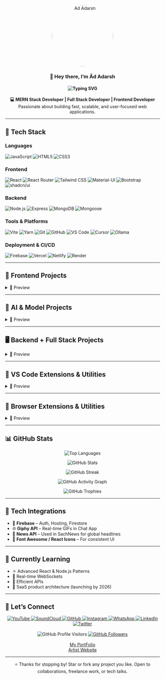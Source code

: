 <p align="center">
  <a href="https://github.com/adadarsh23">
    <img src="https://avatars.githubusercontent.com/u/157941812?s=400&u=2265f47f32579a8da4ab64976cc0e5300a8744a6&v=4" 
         alt="Ad Adarsh" 
         width="200"
         style="border-radius: 80%;"/>
  </a>
</p>

<h3 align="center">👋 Hey there, I’m Âd Adarsh</h3>

<!-- Typing Effect -->
<h4>
 <p align="center">
  <img src="https://readme-typing-svg.herokuapp.com?font=Fira+Code&weight=500&size=24&duration=2500&pause=800&color=FFFFFF&center=true&vCenter=true&width=750&lines=MERN+Stack+Developer.;Full+Stack+Developer.;Frontend+Developer.;Backend+Developer.;JavaScript+Enthusiast.;Node.js+Expert.;React+UI+Designer.;MongoDB+Data+Architect.;REST+API+Developer.;Express.js+Specialist.;Responsive+Web+Designer.;Performance+Optimization+Expert.;UI%2FUX+Problem+Solver.;Open+Source+Contributor.;Passionate+about+Clean+Code.;Always+Learning+New+Tech.;Tech+Community+Supporter.;Cloud+and+Deployment+Ready.;Version+Control+Pro.;Debugging+and+Troubleshooting+Ninja." alt="Typing SVG">
</p> 
</h4>

<p align="center">
  <strong>💻 MERN Stack Developer | Full Stack Developer | Frontend Developer</strong><br>
  Passionate about building fast, scalable, and user-focused web applications.
</p>

---

## 🚀 Tech Stack

### Languages
![JavaScript](https://img.shields.io/badge/JavaScript-F7DF1E?style=flat&logo=javascript&logoColor=000)
![HTML5](https://img.shields.io/badge/HTML5-E34F26?style=flat&logo=html5&logoColor=white)
![CSS3](https://img.shields.io/badge/CSS3-1572B6?style=flat&logo=css3&logoColor=white)

### Frontend
![React](https://img.shields.io/badge/React-61DAFB?style=flat&logo=react&logoColor=000)
![React Router](https://img.shields.io/badge/React_Router-CA4245?style=flat&logo=react-router&logoColor=white)
![Tailwind CSS](https://img.shields.io/badge/TailwindCSS-06B6D4?style=flat&logo=tailwind-css&logoColor=white)
![Material-UI](https://img.shields.io/badge/MUI-007FFF?style=flat&logo=mui&logoColor=white)
![Bootstrap](https://img.shields.io/badge/Bootstrap-7952B3?style=flat&logo=bootstrap&logoColor=white)
![shadcn/ui](https://img.shields.io/badge/shadcn/ui-111827?style=flat)

### Backend
![Node.js](https://img.shields.io/badge/Node.js-339933?style=flat&logo=node.js&logoColor=white)
![Express](https://img.shields.io/badge/Express.js-000000?style=flat&logo=express&logoColor=white)
![MongoDB](https://img.shields.io/badge/MongoDB-47A248?style=flat&logo=mongodb&logoColor=white)
![Mongoose](https://img.shields.io/badge/Mongoose-880000?style=flat&logoColor=white)

### Tools & Platforms
![Vite](https://img.shields.io/badge/Vite-646CFF?style=flat&logo=vite&logoColor=white)
![Yarn](https://img.shields.io/badge/Yarn-2C8EBB?style=flat&logo=yarn&logoColor=white)
![Git](https://img.shields.io/badge/Git-F05032?style=flat&logo=git&logoColor=white)
![GitHub](https://img.shields.io/badge/GitHub-181717?style=flat&logo=github&logoColor=white)
![VS Code](https://img.shields.io/badge/VS_Code-007ACC?style=flat&logo=visual-studio-code&logoColor=white)
![Cursor](https://img.shields.io/badge/Cursor-000000?style=flat&logo=cursor&logoColor=white)
![Ollama](https://img.shields.io/badge/Ollama-000000?style=flat&logo=ollama&logoColor=white)

### Deployment & CI/CD
![Firebase](https://img.shields.io/badge/Firebase-FFCA28?style=flat&logo=firebase&logoColor=black)
![Vercel](https://img.shields.io/badge/Vercel-000000?style=flat&logo=vercel&logoColor=white)
![Netlify](https://img.shields.io/badge/Netlify-00C7B7?style=flat&logo=netlify&logoColor=white)
![Render](https://img.shields.io/badge/Render-46E3B7?style=flat&logo=render&logoColor=white)

---

## 🎨 Frontend Projects
<details>
  <summary>📌 Preview</summary>

| Project           | Description                                | Live Demo                                   | Code                                                  |
|------------------|--------------------------------------------|---------------------------------------------|--------------------------------------------------------|
| **Photo Gallery**| View, search, and share beautiful images.  | [Live](https://photogallery99.netlify.app/) | [GitHub](https://github.com/adadarsh23/Photo-Gallery) |
| **Text App**     | Feature-rich online text editor.           | [Live](https://textapp23.netlify.app/)      | [GitHub](https://github.com/adadarsh23/Text-App-)     |
| **Dashboard**    | Real-time analytics and live widgets.      | [Live](https://ninenine99.netlify.app/)     | [GitHub](https://github.com/adadarsh23/NineNine)      |
| **SpeedTest**    | Internet speed test with ping and latency. | [Live](https://speedtest23.netlify.app/)    | [GitHub](https://github.com/adadarsh23/SpeedTest)     |
| **Book**         | List of the Book.                          | [Live](https://adadarsh23.github.io/Book-Project/)| [GitHub](https://github.com/adadarsh23/Book-Project) |
| **SachNews**     | Live world headlines from public APIs.     | [Live](https://sachnews.netlify.app/)       | [GitHub](https://github.com/adadarsh23/SachNews)      |

</details>

---

## 🤖 AI & Model Projects
<details>
  <summary>📌 Preview</summary>

| Project    | Description                                        | Live                                       | GitHub                                           |
|-----------|----------------------------------------------------|--------------------------------------------|--------------------------------------------------|
| **AI Chat** | Chat with AI using text, image & real-time replies | [Live](https://ai-three-virid.vercel.app/) | [GitHub](https://github.com/adadarsh23/Ai)       |
| **AI**     | Minimal chat UI with fast real-time AI replies     | [Live](https://aichat3.netlify.app/)       | [GitHub](https://github.com/adadarsh23/Ai-Chat)  |

</details>

---

## 🖥️ Backend + Full Stack Projects
<details>
  <summary>📌 Preview</summary>

| Project             | Description                                            | Live Demo                                   | Code                                                     |
|---------------------|--------------------------------------------------------|---------------------------------------------|----------------------------------------------------------|
| **Grand Hotel**     | Comfort and charm in one stay.                         | [Live](https://grandhotel-ynab.onrender.com) | [GitHub](https://github.com/adadarsh23/Grand-Hotel-Mern) |
| **OBRM**            | Billing automation and revenue tracking                | [Live](https://boardband23.web.app/)        | [GitHub](https://github.com/adadarsh23/OBRM)             |
| **Satan**           | Secure and private chat app                            | [Live](https://satan-sable.vercel.app/)     | [GitHub](https://github.com/adadarsh23/Satan-)           |
| **Latest Submissions** | Displays recent form data with Node.js & MongoDB   | [Live](https://mongodb-cr7r.onrender.com)   | [GitHub](https://github.com/adadarsh23/MongoDB)          |

</details>

---

## 🧩 VS Code Extensions & Utilities
<details>
  <summary>📌 Preview</summary>

| Project                        | Description                     | GitHub Link                                                    |
|-------------------------------|----------------------------------|----------------------------------------------------------------|
| **Ghost Theme Extension v1.0.0** | A clean and modern custom VS Code theme extension | [GitHub](https://github.com/adadarsh23/ghost-theme) |

</details>

---

## 🧩 Browser Extensions & Utilities
<details>
  <summary>📌 Preview</summary>

| Project                                   | Description                                              | GitHub Link                                               | Download                                                                 |
|-------------------------------------------|----------------------------------------------------------|-----------------------------------------------------------|--------------------------------------------------------------------------|
| **Analog Clock Extension v1.0.0** | See live time, weather, calendar updates and Count Time. | [GitHub](https://github.com/adadarsh23/Analog-Time) | [Download](https://github.com/adadarsh23/Analog-Time) |
| **CapCut Premium Remover Extension v1.0** | Hide CapCut premium UI & watermark overlays              | [GitHub](https://github.com/adadarsh23/CapCut-Premium-Remover-Extension) | [Download](https://drive.google.com/uc?export=download&id=116K39iLZyOsXViwFqwdROPKfCRUqoWg2) |

</details>

---

## 📊 GitHub Stats
<div align="center">

<!-- Top Languages -->
<img 
  src="https://github-readme-stats.vercel.app/api/top-langs/?username=adadarsh23&layout=compact&theme=radical" 
  alt="Top Languages" 
  style="max-width: 100%; height: auto;" 
/>

<!-- GitHub Stats -->
<img 
  src="https://github-readme-stats.vercel.app/api?username=adadarsh23&show_icons=true&theme=radical&count_private=true" 
  alt="GitHub Stats" 
  style="max-width: 100%; height: auto;" 
/>


<!-- Streak Stats -->
<img 
  src="https://github-readme-streak-stats.herokuapp.com?user=adadarsh23&theme=radical&hide_border=true" 
  alt="GitHub Streak" 
  style="max-width: 100%; height: auto;" 
/>

<!-- Contribution Graph -->
<img 
  src="https://github-readme-activity-graph.vercel.app/graph?username=adadarsh23&theme=react-dark&hide_border=true" 
  alt="GitHub Activity Graph" 
  style="max-width: 100%; height: auto;" 
/>

<!-- Trophies -->
<img 
  src="https://github-profile-trophy.vercel.app/?username=adadarsh23&theme=radical&no-frame=true&row=1&column=6" 
  alt="GitHub Trophies" 
  style="max-width: 100%; height: auto;" 
/>

</div>


---

## 🔌 Tech Integrations
- 🔐 **Firebase** – Auth, Hosting, Firestore  
- 🌐 **Giphy API** – Real-time GIFs in Chat App  
- 📰 **News API** – Used in SachNews for global headlines  
- 🎨 **Font Awesome / React Icons** – For consistent UI  

---

## 🌱 Currently Learning
- ⚛️ Advanced React & Node.js Patterns  
- 📡 Real-time WebSockets  
- 🔎 Efficient APIs  
- 💼 SaaS product architecture (launching by 2026)  

---

## 🤝 Let’s Connect
<div align="center">

  <!-- Social Icons -->
  <a href="https://www.youtube.com/@adadarsh23" target="_blank">
    <img src="https://img.icons8.com/color/48/youtube-play.png" alt="YouTube"/>
  </a>
  <a href="https://soundcloud.com/adadarsh23" target="_blank">
    <img src="https://img.icons8.com/color/48/soundcloud.png" alt="SoundCloud"/>
  </a>
  <a href="https://github.com/adadarsh23" target="_blank">
    <img src="https://img.icons8.com/color/48/github.png" alt="GitHub"/>
  </a>
  <a href="https://www.instagram.com/adadarsh23/" target="_blank">
    <img src="https://img.icons8.com/color/48/instagram-new.png" alt="Instagram"/>
  </a>
  <a href="https://wa.me/919319247835" target="_blank">
    <img src="https://img.icons8.com/color/48/whatsapp.png" alt="WhatsApp"/>
  </a>
  <a href="https://www.linkedin.com/in/adadarsh23/" target="_blank">
    <img src="https://img.icons8.com/color/48/linkedin.png" alt="LinkedIn"/>
  </a>
  <a href="https://twitter.com/adadarsh23" target="_blank">
    <img src="https://img.icons8.com/color/48/twitterx.png" alt="Twitter"/>
  </a>
  <!-- Spacing -->
  <br/><br/>
  <!-- Visitor Badge -->
  <img src="https://visitor-badge.laobi.icu/badge?page_id=adadarsh23.adadarsh23" alt="GitHub Profile Visitors" title="GitHub Profile Visitors" />
  <a href="https://github.com/adadarsh23?tab=followers" target="_blank">
    <img src="https://img.shields.io/github/followers/adadarsh23?label=Followers&style=social" alt="GitHub Followers" title="GitHub Followers"/>
  </a>
  <br/><br/>
  <a href="https://adadarsh23.github.io/Portfolio/" target="_blank">
    My PortFolio
  </a> 
  <br/>
  <a href="https://artistsad.netlify.app/" target="_blank">
   Artist Website
  </a> 

</div>



---

<p align="center">
  ⭐ Thanks for stopping by! Star or fork any project you like. Open to collaborations, freelance work, or tech talks.
</p>
